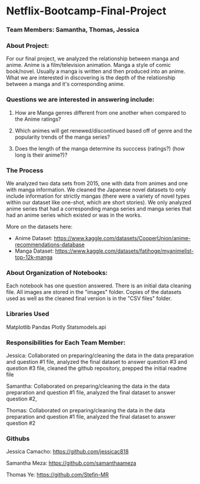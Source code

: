 # Netflix-Bootcamp-Final-Project

### Team Members: Samantha, Thomas, Jessica

### About Project: 
For our final project, we analyzed the relationship between manga and anime. Anime is a film/television animation. Manga a style of comic book/novel. Usually a manga is written and then produced into an anime. What we are interested in discovering is the depth of the relationship between a manga and it's corresponding anime. 


### Questions we are interested in answering include:

1. How are Manga genres different from one another when compared to the Anime ratings?
   
2. Which animes will get renewed/discontinued based off of genre and the popularity trends of the manga series?

3. Does the length of the manga determine its succcess (ratings?) (how long is their anime?)?

### The Process
We analyzed two data sets from 2015, one with data from animes and one with manga information. We cleaned the Japanese novel datasets to only include information for strictly mangas (there were a variety of novel types within our dataset like one-shot, which are short stories). We only analyzed anime series that had a corresponding manga series and manga series that had an anime series which existed or was in the works. 

More on the datasets here:
- Anime Dataset: https://www.kaggle.com/datasets/CooperUnion/anime-recommendations-database
- Manga Dataset: https://www.kaggle.com/datasets/fatihoge/myanimelist-top-12k-manga

### About Organization of Notebooks: 
Each notebook has one question answered. There is an initial data cleaning file. All images are stored in the "images" folder. Copies of the datasets used as well as the cleaned final version is in the "CSV files" folder.

### Libraries Used
Matplotlib
Pandas
Plotly
Statsmodels.api

### Responsibilities for Each Team Member:

Jessica: Collaborated on preparing/cleaning the data in the data preparation and question #1 file, analyzed the final dataset to answer question #3 and question #3 file, cleaned the github repository, prepped the initial readme file

Samantha: Collaborated on preparing/cleaning the data in the data preparation and question #1 file, analyzed the final dataset to answer question #2, 

Thomas: Collaborated on preparing/cleaning the data in the data preparation and question #1 file, analyzed the final dataset to answer question #2

### Githubs

Jessica Camacho: https://github.com/jessicac818

Samantha Meza: https://github.com/samanthaameza

Thomas Ye: https://github.com/Stefin-MR
